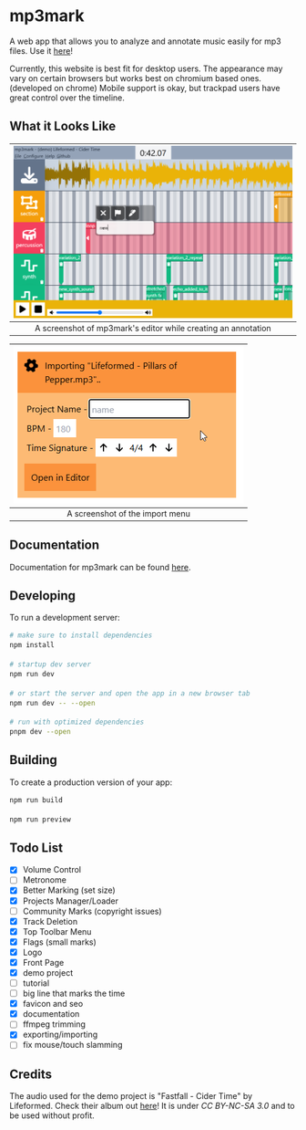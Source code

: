 # mp3mark
A web app that allows you to analyze and annotate music easily for mp3 files. Use it [here](https://mp3mark.vercel.app/)!

Currently, this website is best fit for desktop users. The appearance may vary on certain browsers but works best on chromium based ones. (developed on chrome) Mobile support is okay, but trackpad users have great control over the timeline.

## What it Looks Like
| ![showcase](https://raw.githubusercontent.com/udu3324/mp3mark/refs/heads/main/src/lib/assets/showcase.png) | 
|:----------------------------------------------------------------------------------------------------------:| 
|                           A screenshot of mp3mark's editor while creating an annotation                    |

| ![importing](https://raw.githubusercontent.com/udu3324/mp3mark/refs/heads/main/src/lib/assets/import_options.png) | 
|:-----------------------------------------------------------------------------------------------------------------:| 
|                               A screenshot of the import menu                                                     |

## Documentation
Documentation for mp3mark can be found [here](https://mp3mark.vercel.app/docs).

## Developing
To run a development server:
```bash
# make sure to install dependencies
npm install

# startup dev server
npm run dev

# or start the server and open the app in a new browser tab 
npm run dev -- --open

# run with optimized dependencies
pnpm dev --open
```

## Building
To create a production version of your app:
```bash
npm run build

npm run preview
```

## Todo List
 - [X] Volume Control
 - [ ] Metronome
 - [X] Better Marking (set size)
 - [x] Projects Manager/Loader
 - [ ] Community Marks (copyright issues)
 - [X] Track Deletion
 - [X] Top Toolbar Menu
 - [X] Flags (small marks)
 - [X] Logo
 - [X] Front Page
 - [X] demo project
 - [ ] tutorial
 - [ ] big line that marks the time
 - [X] favicon and seo
 - [X] documentation
 - [ ] ffmpeg trimming
 - [X] exporting/importing
 - [ ] fix mouse/touch slamming

## Credits
The audio used for the demo project is "Fastfall - Cider Time" by Lifeformed. Check their album out [here](https://lifeformed.bandcamp.com/album/fastfall)! It is under *CC BY-NC-SA 3.0* and to be used without profit.